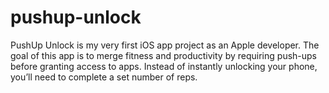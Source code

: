 # pushup-unlock
PushUp Unlock is my very first iOS app project as an Apple developer. The goal of this app is to merge fitness and productivity by requiring push-ups before granting access to apps. Instead of instantly unlocking your phone, you’ll need to complete a set number of reps. 
